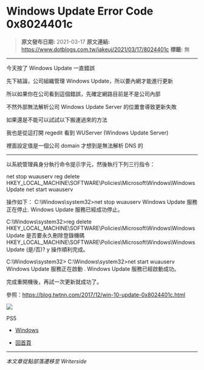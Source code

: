 # Windows Update Error Code 0x8024401c

> **原文發布日期:** 2021-03-17
> **原文連結:** https://www.dotblogs.com.tw/jakeuj/2021/03/17/8024401c
> **標籤:** 無

---

今天按了 Windows Update 一直錯誤

先下結論，公司組織管理 Windows Update，所以要內網才能進行更新

所以如果你在公司看到這個錯誤，先確定網路目前是不是公司內部

不然外部無法解析公司 Windows Update Server 的位置會導致更新失敗

如果還是不能可以試試以下搬運過來的方法

我也是從這打開 regedit 看到 WUServer (Windows Update Server)

裡面設定值是一個公司 domain 才想到是無法解析 DNS 的

---

以系統管理員身分執行命令提示字元，然後執行下列三行指令：

net stop wuauserv
reg delete HKEY\_LOCAL\_MACHINE\SOFTWARE\Policies\Microsoft\Windows\WindowsUpdate
net start wuauserv

操作如下：
C:\Windows\system32>net stop wuauserv
Windows Update 服務正在停止.
Windows Update 服務已經成功停止。

C:\Windows\system32>reg delete HKEY\_LOCAL\_MACHINE\SOFTWARE\Policies\Microsoft\Windows\WindowsUpdate
是否要永久刪除登錄機碼 HKEY\_LOCAL\_MACHINE\SOFTWARE\Policies\Microsoft\Windows\WindowsUpdate (是/否)? y
操作順利完成。

C:\Windows\system32>
C:\Windows\system32>net start wuauserv
Windows Update 服務正在啟動 .
Windows Update 服務已經啟動成功。

完成重開機後，再試一次更新就成功了。

參照：https://blog.twtnn.com/2017/12/win-10-update-0x8024401c.html

![](https://card.psnprofiles.com/1/jakeuj.png)

PS5

* [Windows](/jakeuj/Tags?qq=Windows)

* [回首頁](/jakeuj)

---

*本文章從點部落遷移至 Writerside*
